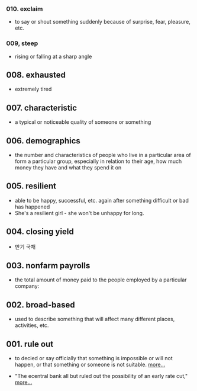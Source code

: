### 010. exclaim
- to say or shout something suddenly because of surprise, fear, pleasure, etc.

### 009, steep
- rising or falling at a sharp angle

## 008. exhausted
- extremely tired

## 007. characteristic
- a typical or noticeable quality of someone or something

## 006. demographics
- the number and characteristics of people who live in a particular area of form a particular group, especially in relation to their age, how much money they have and what they spend it on

## 005. resilient
- able to be happy, successful, etc. again after something difficult or bad has happened
- She's a resilient girl - she won't be unhappy for long.

## 004. closing yield
- 만기 국채

## 003. nonfarm payrolls
- the total amount of money paid to the people employed by a particular company:


## 002. broad-based
- used to describe something that will affect many different places, activities, etc.

## 001. rule out
- to decied or say officially that something is impossible or will not happen, or that something or someone is not suitable. [more...](https://dictionary.cambridge.org/ko/%EC%82%AC%EC%A0%84/%EC%98%81%EC%96%B4/rule-out)

- "The ecentral bank all but ruled out the possibility of an early rate cut," [more...](https://www.wsj.com/economy/central-banking/philippine-central-bank-holds-rate-steady-to-tame-inflation-dfb546df?mod=economy_lead_story)
